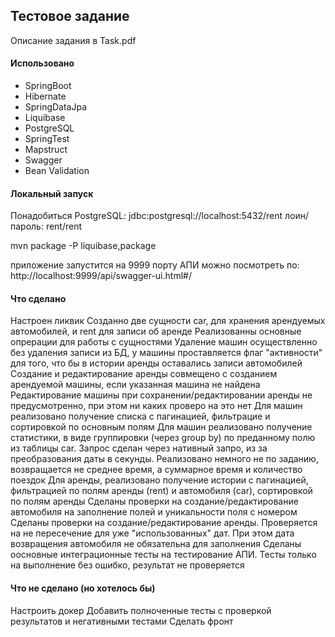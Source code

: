 ## Тестовое задание
Описание задания в Task.pdf

#### Использовано
* SpringBoot
* Hibernate
* SpringDataJpa
* Liquibase
* PostgreSQL
* SpringTest
* Mapstruct
* Swagger
* Bean Validation

#### Локальный запуск
Понадобиться PostgreSQL: jdbc:postgresql://localhost:5432/rent
лоин/пароль: rent/rent

mvn package -P liquibase,package

приложение запустится на 9999 порту
АПИ можно посмотреть по:
http://localhost:9999/api/swagger-ui.html#/

#### Что сделано
Настроен ликвик
Созданно две сущности car, для хранения арендуемых автомобилей, и rent для записи об аренде
Реализованны основные опрерации для работы с сущностями
Удаление машин осуществленно без удаления записи из БД, у машины проставляется флаг "активности" для того, что бы в истории аренды оставались записи автомобилей
Создание и редактирование аренды совмещено с созданием арендуемой машины, если указанная машина не найдена
Редактирование машины при сохранении/редактировании аренды не предусмотренно, при этом ни каких проверо на это нет
Для машин реализовано получение списка с пагинацией, фильтрацие и сортировкой по основным полям
Для машин реализовано получение статистики, в виде группировки (через group by) по преданному полю из таблицы car.
Запрос сделан через нативный запро, из за преобразования даты в секунды.
Реализовано немного не по заданию, возвращается не среднее время, а суммарное время и количество поездок
Для аренды, реализовано получение истории с пагинацией, фильтрацией по полям аренды (rent) и автомобиля (car), сортировкой по полям аренды
Сделаны проверки на создание/редактирование автомобиля на заполнение полей и уникальности поля с номером
Сделаны проверки на создание/редактирование аренды. Проверяется на не пересечение для уже "использованных" дат. При этом дата возвращения автомобиля не обязательна для заполнения
Сделаны оосновные интеграционные тесты на тестирование АПИ. Тесты только на выполнение без ошибко, результат не проверяется

#### Что не сделано (но хотелось бы)
Настроить докер
Добавить полноченные тесты с проверкой результатов и негативными тестами
Сделать фронт